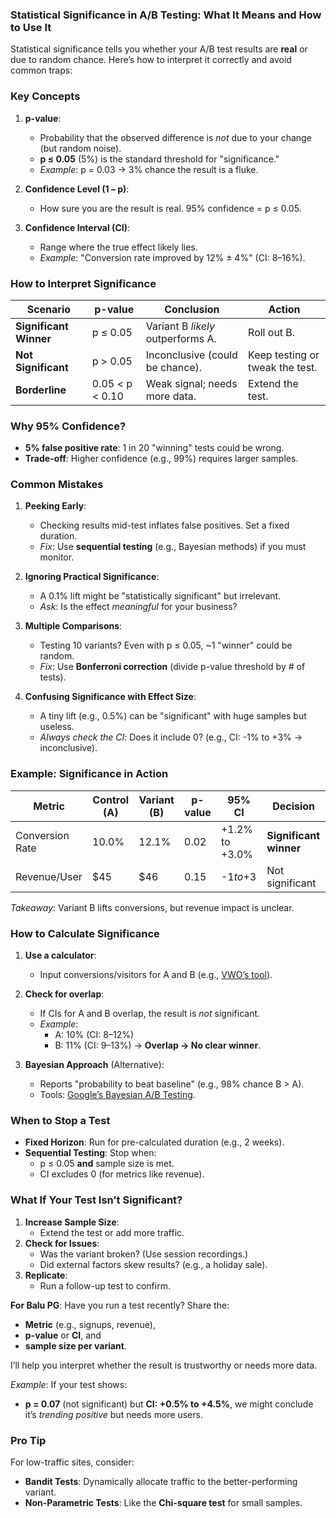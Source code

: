 ### **Statistical Significance in A/B Testing: What It Means and How to Use It**
Statistical significance tells you whether your A/B test results are **real** or due to random chance. Here’s how to interpret it correctly and avoid common traps:

### **Key Concepts**
1. **p-value**:
   - Probability that the observed difference is *not* due to your change (but random noise).
   - **p ≤ 0.05** (5%) is the standard threshold for "significance."
   - *Example*: p = 0.03 → 3% chance the result is a fluke.

2. **Confidence Level (1 – p)**:
   - How sure you are the result is real. 95% confidence = p ≤ 0.05.

3. **Confidence Interval (CI)**:
   - Range where the true effect likely lies.
   - *Example*: "Conversion rate improved by 12% ± 4%" (CI: 8–16%).

### **How to Interpret Significance**
| Scenario               | p-value | Conclusion                          | Action                          |
|------------------------|---------|-------------------------------------|---------------------------------|
| **Significant Winner** | p ≤ 0.05 | Variant B *likely* outperforms A.   | Roll out B.                     |
| **Not Significant**    | p > 0.05 | Inconclusive (could be chance).     | Keep testing or tweak the test. |
| **Borderline**         | 0.05 < p < 0.10 | Weak signal; needs more data.      | Extend the test.                |

### **Why 95% Confidence?**
- **5% false positive rate**: 1 in 20 "winning" tests could be wrong.
- **Trade-off**: Higher confidence (e.g., 99%) requires larger samples.

### **Common Mistakes**
1. **Peeking Early**:
   - Checking results mid-test inflates false positives. Set a fixed duration.
   - *Fix*: Use **sequential testing** (e.g., Bayesian methods) if you must monitor.

2. **Ignoring Practical Significance**:
   - A 0.1% lift might be "statistically significant" but irrelevant.
   - *Ask*: Is the effect *meaningful* for your business?

3. **Multiple Comparisons**:
   - Testing 10 variants? Even with p ≤ 0.05, ~1 "winner" could be random.
   - *Fix*: Use **Bonferroni correction** (divide p-value threshold by # of tests).

4. **Confusing Significance with Effect Size**:
   - A tiny lift (e.g., 0.5%) can be "significant" with huge samples but useless.
   - *Always check the CI*: Does it include 0? (e.g., CI: -1% to +3% → inconclusive).

### **Example: Significance in Action**


| Metric          | Control (A) | Variant (B) | p-value | 95% CI          | Decision               |
|-----------------|-------------|-------------|---------|-----------------|-------------------------|
| Conversion Rate | 10.0%       | 12.1%       | 0.02    | +1.2% to +3.0%  | **Significant winner**  |
| Revenue/User    | $45         | $46         | 0.15    | -$1 to +$3      | Not significant         |

*Takeaway*: Variant B lifts conversions, but revenue impact is unclear.

### **How to Calculate Significance**
1. **Use a calculator**:
   - Input conversions/visitors for A and B (e.g., [VWO’s tool](https://vwo.com/ab-test-significance-calculator/)).
2. **Check for overlap**:
   - If CIs for A and B overlap, the result is *not* significant.
   - *Example*:
     - A: 10% (CI: 8–12%)
     - B: 11% (CI: 9–13%)
     → **Overlap → No clear winner**.

3. **Bayesian Approach** (Alternative):
   - Reports "probability to beat baseline" (e.g., 98% chance B > A).
   - Tools: [Google’s Bayesian A/B Testing](https://github.com/google/sketchybayes).

### **When to Stop a Test**
- **Fixed Horizon**: Run for pre-calculated duration (e.g., 2 weeks).
- **Sequential Testing**: Stop when:
  - p ≤ 0.05 **and** sample size is met.
  - CI excludes 0 (for metrics like revenue).

### **What If Your Test Isn’t Significant?**
1. **Increase Sample Size**:
   - Extend the test or add more traffic.
2. **Check for Issues**:
   - Was the variant broken? (Use session recordings.)
   - Did external factors skew results? (e.g., a holiday sale).
3. **Replicate**:
   - Run a follow-up test to confirm.

**For Balu PG**:
Have you run a test recently? Share the:
- **Metric** (e.g., signups, revenue),
- **p-value** or **CI**, and
- **sample size per variant**.

I’ll help you interpret whether the result is trustworthy or needs more data.

*Example*:
If your test shows:
- **p = 0.07** (not significant) but **CI: +0.5% to +4.5%**,
we might conclude it’s *trending positive* but needs more users.

### **Pro Tip**
For low-traffic sites, consider:
- **Bandit Tests**: Dynamically allocate traffic to the better-performing variant.
- **Non-Parametric Tests**: Like the **Chi-square test** for small samples.
